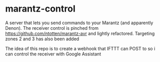 # marantz-control
A server that lets you send commands to your Marantz (and apparently Denon). 
The receiver control is pinched from https://github.com/ntotten/marantz-avr and lightly refactored. Targeting zones 2 and 3 has also been added

The idea of this repo is to create a webhook that IFTTT can POST to so i can control the receiver with Google Assistant
